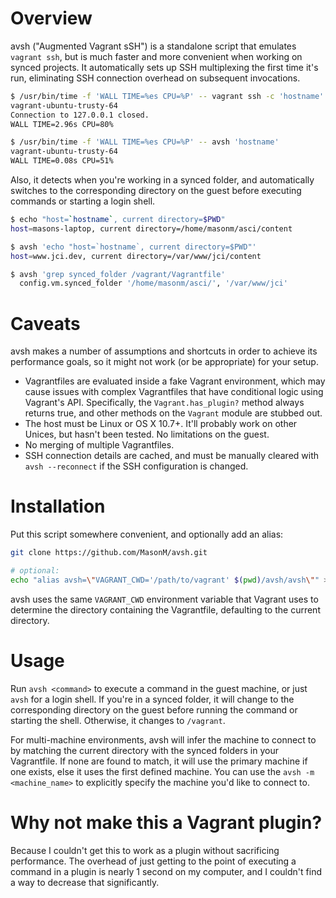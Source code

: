 # Overview

avsh ("Augmented Vagrant sSH") is a standalone script that emulates `vagrant
ssh`, but is much faster and more convenient when working on synced projects. It
automatically sets up SSH multiplexing the first time it's run, eliminating SSH
connection overhead on subsequent invocations.

```sh
$ /usr/bin/time -f 'WALL TIME=%es CPU=%P' -- vagrant ssh -c 'hostname'
vagrant-ubuntu-trusty-64
Connection to 127.0.0.1 closed.
WALL TIME=2.96s CPU=80%

$ /usr/bin/time -f 'WALL TIME=%es CPU=%P' -- avsh 'hostname'
vagrant-ubuntu-trusty-64
WALL TIME=0.08s CPU=51%
```

Also, it detects when you're working in a synced folder, and automatically
switches to the corresponding directory on the guest before executing commands
or starting a login shell.

```sh
$ echo "host=`hostname`, current directory=$PWD"
host=masons-laptop, current directory=/home/masonm/asci/content

$ avsh 'echo "host=`hostname`, current directory=$PWD"'
host=www.jci.dev, current directory=/var/www/jci/content

$ avsh 'grep synced_folder /vagrant/Vagrantfile'
  config.vm.synced_folder '/home/masonm/asci/', '/var/www/jci'
```

# Caveats

avsh makes a number of assumptions and shortcuts in order to achieve its
performance goals, so it might not work (or be appropriate) for your setup.

* Vagrantfiles are evaluated inside a fake Vagrant environment, which may cause
  issues with complex Vagrantfiles that have conditional logic using Vagrant's
  API. Specifically, the `Vagrant.has_plugin?` method always returns true, and
  other methods on the `Vagrant` module are stubbed out.
* The host must be Linux or OS X 10.7+. It'll probably work on other Unices, but
  hasn't been tested. No limitations on the guest.
* No merging of multiple Vagrantfiles.
* SSH connection details are cached, and must be manually cleared with
  `avsh --reconnect` if the SSH configuration is changed.

# Installation

Put this script somewhere convenient, and optionally add an alias:
```sh
git clone https://github.com/MasonM/avsh.git

# optional:
echo "alias avsh=\"VAGRANT_CWD='/path/to/vagrant' $(pwd)/avsh/avsh\"" >> ~/.bashrc
```
avsh uses the same `VAGRANT_CWD` environment variable that Vagrant uses to
determine the directory containing the Vagrantfile, defaulting to the current
directory.

# Usage

Run `avsh <command>` to execute a command in the guest machine, or just `avsh`
for a login shell. If you're in a synced folder, it will change to the
corresponding directory on the guest before running the command or starting the
shell. Otherwise, it changes to `/vagrant`.

For multi-machine environments, avsh will infer the machine to connect to by
matching the current directory with the synced folders in your Vagrantfile. If
none are found to match, it will use the primary machine if one exists, else it
uses the first defined machine. You can use the `avsh -m <machine_name>` to
explicitly specify the machine you'd like to connect to.

# Why not make this a Vagrant plugin?

Because I couldn't get this to work as a plugin without sacrificing performance.
The overhead of just getting to the point of executing a command in a plugin is
nearly 1 second on my computer, and I couldn't find a way to decrease that
significantly.
